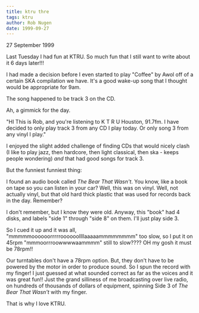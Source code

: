 ```yaml
---
title: ktru thre
tags: ktru
author: Rob Nugen
date: 1999-09-27
---
```


<p class=date>27 September 1999</p>

Last Tuesday I had fun at KTRU.  So much fun that I still want to
write about it 6 days later!!!

I had made a decision before I even started to play "Coffee" by Awol
off of a certain SKA compilation we have.  It's a good wake-up song
that I thought would be appropriate for 9am.

The song happened to be track 3 on the CD.

Ah, a gimmick for the day.

"HI This is Rob, and you're listening to K T R U Houston, 91.7fm.  I
have decided to only play track 3 from any CD I play today.  Or only
song 3 from any vinyl I play."

I enjoyed the slight added challenge of finding CDs that would nicely
clash (I like to play jazz, then hardcore, then light classical, then
ska - keeps people wondering) <em>and</em> that had good songs for
track 3.

But the funniest funniest thing:

I found an audio book called <em>The Bear That Wasn't</em>.  You know,
like a book on tape so you can listen in your car?  Well, this was on
vinyl.  Well, not actually vinyl, but that old hard thick plastic that
was used for records back in the day. Remember?

I don't remember, but I know they were old.  Anyway, this "book" had 4
disks, and labels "side 1" through "side 8" on them.  I'll just play
side 3.

So I cued it up and it was all,
"mmmmmoooooorrrrroooooollllaaaaammmmmmmm" too slow, so I put it on
45rpm "mmmoorrroowwwwaammmm" still to slow????  OH my gosh it must be
78rpm!!

Our turntables don't have a 78rpm option.  But, they don't have to be
powered by the motor in order to produce sound.  So I spun the record
with my finger!  I just guessed at what sounded correct as far as the
voices and it was great fun!!  Just the grand silliness of me
broadcasting over live radio, on hundreds of thousands of dollars of
equipment, spinning Side 3 of <em>The Bear That Wasn't</em> with my
finger.

That is why I love KTRU.
